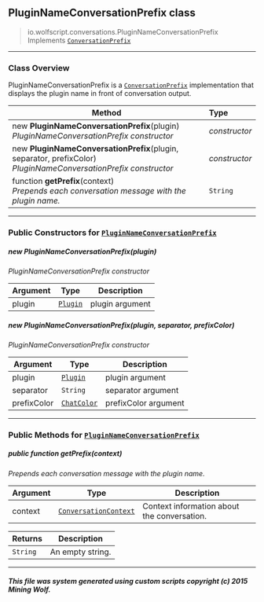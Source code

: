 ## PluginNameConversationPrefix __class__

>io.wolfscript.conversations.PluginNameConversationPrefix
>Implements [`ConversationPrefix`](ConversationPrefix.md)

---

### Class Overview

PluginNameConversationPrefix is a [`ConversationPrefix`](ConversationPrefix.md) implementation that displays the plugin name in front of conversation output.

Method | Type   
--- | :--- 
new __PluginNameConversationPrefix__(plugin) <br> _PluginNameConversationPrefix constructor_ | _constructor_
new __PluginNameConversationPrefix__(plugin, separator, prefixColor) <br> _PluginNameConversationPrefix constructor_ | _constructor_
 function __getPrefix__(context) <br> _Prepends each conversation message with the plugin name._ | `String`



---

### Public Constructors for [`PluginNameConversationPrefix`](PluginNameConversationPrefix.md)

##### <a id='pluginnameconversationprefix'></a>new __PluginNameConversationPrefix__(plugin) 

_PluginNameConversationPrefix constructor_

Argument | Type | Description  
--- | --- | --- 
plugin | [`Plugin`](../plugin/Plugin.md) | plugin argument

##### <a id='pluginnameconversationprefix'></a>new __PluginNameConversationPrefix__(plugin, separator, prefixColor) 

_PluginNameConversationPrefix constructor_

Argument | Type | Description  
--- | --- | --- 
plugin | [`Plugin`](../plugin/Plugin.md) | plugin argument
separator | `String` | separator argument
prefixColor | [`ChatColor`](../ChatColor.md) | prefixColor argument

---

### Public Methods for [`PluginNameConversationPrefix`](PluginNameConversationPrefix.md)

##### <a id='getprefix'></a>public  function __getPrefix__(context)

_Prepends each conversation message with the plugin name._

Argument | Type | Description  
--- | --- | --- 
context | [`ConversationContext`](ConversationContext.md) | Context information about the conversation.

Returns | Description
--- | --- 
`String` | An empty string.


---


##### This file was system generated using custom scripts copyright (c) 2015 Mining Wolf.
	

